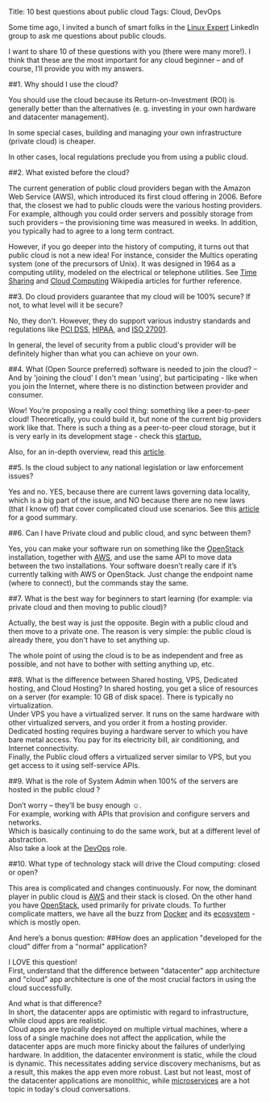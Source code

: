 Title: 10 best questions about public cloud
Tags: Cloud, DevOps

Some time ago, I invited a bunch of smart folks in the [Linux Expert](https://www.linkedin.com/groups?home=&gid=49301) LinkedIn group to ask me questions about public clouds.

I want to share 10 of these questions with you (there were many more!). I think that these are the most important for any cloud beginner – and of course, I’ll provide you with my answers.

##1. Why should I use the cloud?

You should use the cloud because its Return-on-Investment (ROI) is generally better than the alternatives (e. g. investing in your own hardware and datacenter management).

In some special cases, building and managing your own infrastructure (private cloud) is cheaper.

In other cases, local regulations preclude you from using a public cloud.

##2. What existed before the cloud?

The current generation of public cloud providers began with the Amazon Web Service (AWS), which introduced its first cloud offering in 2006.
Before that, the closest we had to public clouds were the various hosting providers.
For example, although you could order servers and possibly storage from such providers – the provisioning time was measured in weeks.
In addition, you typically had to agree to a long term contract.

However, if you go deeper into the history of computing, it turns out that public cloud is not a new idea!
For instance, consider the Multics operating system (one of the precursors of Unix).
It was designed in 1964 as a computing utility, modeled on the electrical or telephone utilities.
See [Time Sharing](http://en.wikipedia.org/wiki/Time-sharing) and [Cloud Computing](http://en.wikipedia.org/wiki/Cloud_computing) Wikipedia articles for further reference.

##3. Do cloud providers guarantee that my cloud will be 100% secure? If not, to what level will it be secure?

No, they don't. However, they do support various industry standards and regulations like [PCI DSS](https://www.pcisecuritystandards.org/security_standards/), [HIPAA](http://health.state.tn.us/hipaa/), and [ISO 27001](http://www.iso.org/iso/home/standards/management-standards/iso27001.htm).

In general, the level of security from a public cloud's provider will be definitely higher than what you can achieve on your own.

##4. What (Open Source preferred) software is needed to join the cloud? – And by 'joining the cloud' I don't mean 'using', but participating - like when you join the Internet, where there is no distinction between provider and consumer.

Wow! You’re proposing  a really cool thing: something like a peer-to-peer cloud!
Theoretically, you could build it, but none of the current big providers work like that.
There is such a thing as a peer-to-peer cloud storage, but it is very early in its development stage - check this [startup.](http://storj.io/)

Also, for an in-depth overview, read this [article](http://spectrum.ieee.org/computing/networks/escape-from-the-data-center-the-promise-of-peertopeer-cloud-computing).

##5. Is the cloud subject to any national legislation or law enforcement issues?

Yes and no. YES, because there are current laws governing data locality, which is a big part of the issue, and NO because there are no new laws (that I know of) that cover complicated cloud use scenarios.
See this [article](http://www.wsj.com/articles/michael-chertoff-wanted-an-international-rule-of-law-to-govern-the-cloud-1418946310) for a good summary.

##6. Can I have Private cloud and public cloud, and sync between them?

Yes, you can make your software run on something like the [OpenStack](https://www.openstack.org/) installation, together with [AWS](https://aws.amazon.com/), and use the same API to move data between the two installations.
Your software doesn’t really care if it’s currently talking with AWS or OpenStack.
Just change the endpoint name (where to connect), but the commands stay the same.

##7. What is the best way for beginners to start learning (for example: via private cloud and then moving to public cloud)?

Actually, the best way is just the opposite. Begin with a public cloud and then move to a private one.
The reason is very simple: the public cloud is already there, you don't have to set anything up.

The whole point of using the cloud is to be as independent and free as possible, and not have to bother with setting anything up, etc.


##8. What is the difference between Shared hosting, VPS, Dedicated hosting, and Cloud Hosting?
In shared hosting, you get a slice of resources on a server (for example: 10 GB of disk space). There is typically no virtualization.  
Under VPS you have a virtualized server. It runs on the same hardware with other virtualized servers, and you order it from a hosting provider.  
Dedicated hosting requires buying a hardware server to which you have bare metal access. You pay for its electricity bill, air conditioning, and Internet connectivity.  
Finally, the Public cloud offers a virtualized server similar to VPS, but you get access to it using self-service APIs.

##9. What is the role of System Admin when 100% of the servers are hosted in the public cloud ?

Don’t worry – they’ll be busy enough ☺.  
For example, working with APIs that provision and configure servers and networks.  
Which is basically continuing to do the same work, but at a different level of abstraction.  
Also take a look at the [DevOps](http://en.wikipedia.org/wiki/DevOps) role.

##10. What type of technology stack will drive the Cloud computing: closed or open?

This area is complicated and changes continuously.
For now, the dominant player in public cloud is [AWS](https://aws.amazon.com/) and their stack is closed.
On the other hand you have [OpenStack](https://www.openstack.org/), used primarily for private clouds.
To further complicate matters, we have all the buzz from [Docker](https://www.docker.com/) and its [ecosystem](https://www.docker.com/partners/find/) - which is mostly open.

And here’s a bonus question:
##How does an application "developed for the cloud" differ from a "normal" application?

I LOVE this question!  
First, understand that the difference between "datacenter" app architecture and "cloud" app architecture is one of the most crucial factors in using the cloud successfully.  

And what is that difference?  
In short, the datacenter apps are optimistic with regard to infrastructure, while cloud apps are realistic.  
Cloud apps are typically deployed on multiple virtual machines, where a loss of a single machine does not affect the application, while the datacenter apps are much more finicky about the failures of underlying hardware.
In addition, the datacenter environment is static, while the cloud is dynamic.
This necessitates adding service discovery mechanisms, but as a result, this makes the app even more robust.
Last but not least, most of the datacenter applications are monolithic, while [microservices](http://martinfowler.com/articles/microservices.html) are a hot topic in today's cloud conversations.
